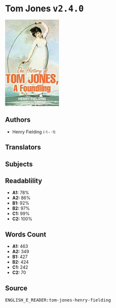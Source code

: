 # Tom Jones <kbd>v2.4.0</kbd>

![](./cover.medium.jpg "")

## Authors


 - Henry Fielding <small>(-1 - -1)</small>

## Translators



## Subjects



## Readablility


 - **A1:** 78%
 - **A2:** 86%
 - **B1:** 92%
 - **B2:** 97%
 - **C1:** 99%
 - **C2:** 100%

## Words Count


 - **A1:** 463
 - **A2:** 349
 - **B1:** 427
 - **B2:** 424
 - **C1:** 242
 - **C2:** 70

## Source


<kbd>ENGLISH_E_READER:tom-jones-henry-fielding</kbd>
